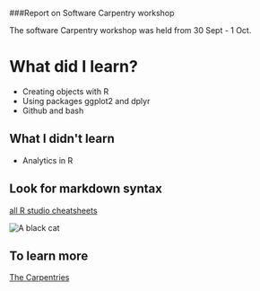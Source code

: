 ###Report on Software Carpentry workshop

The software Carpentry workshop was held from 30 Sept - 1 Oct.

# What did I learn?

* Creating objects with R
* Using packages ggplot2 and dplyr
* Github and bash

## What I didn't learn
- Analytics in R

## Look for markdown syntax

[all R studio cheatsheets](https://rstudio.com/resources/cheatsheets/)

![A black cat](https://www.animalfriends.co.uk/app/uploads/2018/10/31102444/why-isnt-anyone-adopting-black-cats.jpg)

## To learn more

[The Carpentries](https://carpentries.org)
